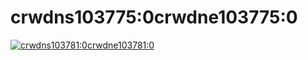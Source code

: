 # crwdns103775:0crwdne103775:0

[![crwdns103781:0crwdne103781:0](crwdns103779:0crwdne103779:0)](crwdns103777:0crwdne103777:0)